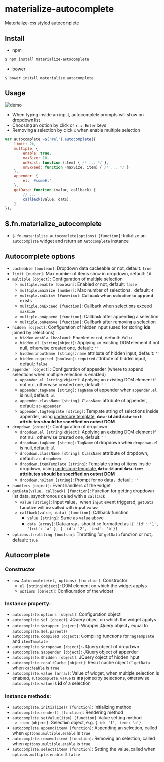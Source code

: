 # materialize-autocomplete
Materialize-css styled autocomplete 


## Install
+ npm 
```sh
$ npm install materialize-autocomplete
```
+ bower
```sh
$ bower install materialize-autocomplete
```

## Usage
![demo](https://cloud.githubusercontent.com/assets/3138397/16448711/6fbbb510-3e25-11e6-9d1d-3f28a97d640b.png)
+ When typing inside an input, autocomplete prompts will show on dropdown list
+ Choosing an option by click or `↑`, `↓`, `Enter` keys
+ Removing a selection by click `x` when enable multiple selection

```javascript
var autocomplete =$('#el').autocomplete({
    limit: 20,
    multiple: {
        enable: true,
        maxSize: 10,
        onExist: function (item) { /* ... */ },
        onExceed: function (maxSize, item) { /* ... */ }
    },
    appender: {
        el: '#someEl'
    },
    getData: function (value, callback) {
        // ...
        callback(value, data);
    }
});
```

## $.fn.materialize_autocomplete
+ `$.fn.materialize_autocomplete(options) [function]`: Initialize an `autocomplete` widget and return an `Autocomplete` instance

## Autocomplete options
+ `cacheable [boolean]`: Dropdown data cacheable or not, default: `true`
+ `limit [number]`: Max number of items show in dropdown, default: `10`
+ `multiple [object]`: Configuration of multiple selection
    + `multiple.enable [boolean]`: Enabled or not, default: `false`
    + `multiple.maxSize [number]`: Max number of selections，default: `4`
    + `multiple.onExist [function]`: Callback when selection to append exists
    + `multiple.onExceed [function]`: Callback when selections exceed `maxSize`
    + `multiple.onAppend [function]`: Callback after appending a selection
    + `multiple.onRemove [function]`: Callback after removing a selection
+ `hidden [object]`: Configuration of hidden input (used for storing **ids** joined by selections)
    + `hidden.enable [boolean]`: Enabled or not, default: `false`
    + `hidden.el [string|object]`: Applying an existing DOM element if not null, otherwise created one, default: `''`
    + `hidden.inputName [string]`: `name` attribute of hidden input, default: `''`
    + `hidden.required [boolean]`: `required` attribute of hidden input, default: `false`
+ `appender [object]`: Configuration of appender (where to append selections when multiple selection is enabled)
    + `appender.el [string|object]`: Applying an existing DOM element if not null, otherwise created one, default: `''`
    + `appender.tagName [string]`: `TagName` of appender when `appender.el` is null, default: `ul`
    + `appender.className [string]`: `ClassName` attribute of appender, default: `ac-appender`
    + `appender.tagTemplate [string]`: Template string of selections inside appender, using [undescore template](http://underscorejs.org/#template), **`data-id` and `data-text` attributes should be specified on outest DOM**
+ `dropdown [object]`: Configuration of dropdown
    + `dropdown.el [string|object]`: Applying an existing DOM element if not null, otherwise created one, default: `''`
    + `dropdown.tagName [string]`: `TagName` of dropdown when `dropdown.el` is null, default: `ul`
    + `dropdown.className [string]`: `ClassName` attribute of dropdown, default: `ac-dropdown`
    + `dropdown.itemTemplate [string]`: Template string of items inside dropdown, using [undescore template](http://underscorejs.org/#template), **`data-id` and `data-text` attributes should be specified on outest DOM**
    + `dropdown.noItem [string]`: Prompt for no data，default: `''`
+ `handlers [object]`: Event handlers of the widget
+ `getData(value, callback) [function]`: Function for getting dropdown list data, asynchronous called with a `callback`
    + `value [string]`: Input value，when `input` event triggered, `getData` function will be called with input value
    + `callback(value, data) [function]`: Callback function
        + `value [string]`: Same as `value` above
        + `data [array]`: Data array，should be formatted as `[{ 'id': '1', 'text': 'a' }, { 'id': '2', 'text': 'b'}]`
+ `options.throttling [boolean]`: Throttling for `getData` function or not，default: `true`


## Autocomplete
### Constructor
+ `new Autocomplete(el, options) [function]`: Constructor
    + `el [string|object]`: DOM element on which the widget applys
    + `options [object]`: Configuration of the widget

### Instance property:
+ `autocomplete.options [object]`: Configuration object
+ `autocomplete.$el [object]`: JQuery object on which the widget applys
+ `autocomplete.$wrapper [object]`: Wrapper jQuery object，equal to `autocomplete.$el.parent()`
+ `autocomplete.compiled [object]`: Compiling functions for `tagTemplate` and `itemTemplate`
+ `autocomplete.$dropdown [object]`: JQuery object of dropdown
+ `autocomplete.$appender [object]`: JQuery object of appender
+ `autocomplete.$hidden [object]`: JQuery object of hidden input
+ `autocomplete.resultCache [object]`: Result cache object of `getData` when `cacheable` is `true`
+ `autocomplete.value [array]`: Value of widget, when multiple selection is enabled, `autocomplete.value` is **ids** joined by selections, otherswise `autocomplete.value` is **id** of a selection

### Instance methods:
+ `autocomplete.initialize() [function]`: Initializing method
+ `autocomplete.render() [function]`: Rendering method
+ `autocomplete.setValue(item) [function]`: Value setting method
    + `item [object]`: Selection object, e.g. `{ id: '1', text: 'a'}`
+ `autocomplete.append(item) [function]`: Appending an selection, called when `options.multiple.enable` is `true`
+ `autocomplete.remove(item) [function]`: Removing an selection, called when `options.multiple.enable` is `true`
+ `autocomplete.select(item) [function]`: Setting the value, called when `options.multiple.enable` is `false`
